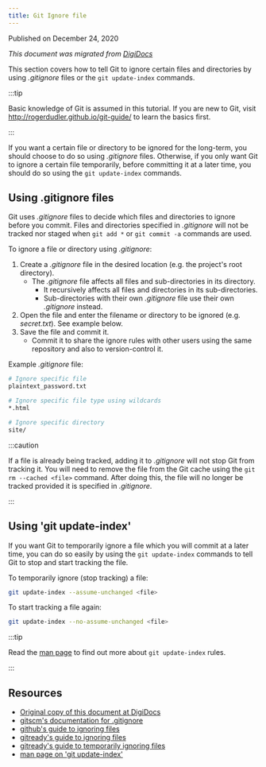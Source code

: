```yaml
---
title: Git Ignore file
---
```


Published on December 24, 2020

_This document was migrated from [DigiDocs](https://digipie.github.io/digidocs/git/ignoring-files/)_

This section covers how to tell Git to ignore certain files and directories by using _.gitignore_ files or the `git update-index` commands.

:::tip

Basic knowledge of Git is assumed in this tutorial. If you are new to Git, visit <http://rogerdudler.github.io/git-guide/> to learn the basics first.

:::

If you want a certain file or directory to be ignored for the long-term, you should choose to do so using _.gitignore_ files. Otherwise, if you only want Git to ignore a certain file temporarily, before committing it at a later time, you should do so using the `git update-index` commands.

## Using .gitignore files

Git uses _.gitignore_ files to decide which files and directories to ignore before you commit. Files and directories specified in _.gitignore_ will not be tracked nor staged when `git add *` or `git commit -a` commands are used.

To ignore a file or directory using _.gitignore_:

1. Create a _.gitignore_ file in the desired location (e.g. the project's root directory).
   - The _.gitignore_ file affects all files and sub-directories in its directory.
     - It recursively affects all files and directories in its sub-directories.
     - Sub-directories with their own _.gitignore_ file use their own _.gitignore_ instead.
2. Open the file and enter the filename or directory to be ignored (e.g. _secret.txt_). See example below.
3. Save the file and commit it.
   - Commit it to share the ignore rules with other users using the same repository and also to version-control it.

Example _.gitignore_ file:

```bash
# Ignore specific file
plaintext_password.txt

# Ignore specific file type using wildcards
*.html

# Ignore specific directory
site/
```

:::caution

If a file is already being tracked, adding it to _.gitignore_ will not stop Git from tracking it. You will need to remove the file from the Git cache using the `git rm --cached <file>` command. After doing this, the file will no longer be tracked provided it is specified in _.gitignore_.

:::

## Using 'git update-index'

If you want Git to temporarily ignore a file which you will commit at a later time, you can do so easily by using the `git update-index` commands to tell Git to stop and start tracking the file.

To temporarily ignore (stop tracking) a file:

```bash
git update-index --assume-unchanged <file>
```

To start tracking a file again:

```bash
git update-index --no-assume-unchanged <file>
```

:::tip

Read the [man page](https://mirrors.edge.kernel.org/pub/software/scm/git/docs/git-update-index.html) to find out more about `git update-index` rules.

:::

## Resources

- [Original copy of this document at DigiDocs](https://digipie.github.io/digidocs/git/ignoring-files/)
- [gitscm's documentation for .gitignore](https://git-scm.com/docs/gitignore)
- [github's guide to ignoring files](https://help.github.com/en/articles/ignoring-files)
- [gitready's guide to ignoring files](http://gitready.com/beginner/2009/01/19/ignoring-files.html)
- [gitready's guide to temporarily ignoring files](http://gitready.com/intermediate/2009/02/18/temporarily-ignoring-files.html)
- [man page on 'git update-index'](https://mirrors.edge.kernel.org/pub/software/scm/git/docs/git-update-index.html)

